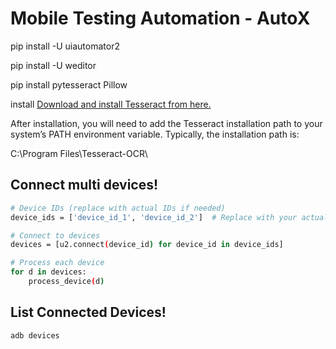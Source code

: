 # Mobile Testing Automation - AutoX

pip install -U uiautomator2

pip install -U weditor

pip install pytesseract Pillow

install [Download and install Tesseract from here.](https://github.com/UB-Mannheim/tesseract/wiki)

After installation, you will need to add the Tesseract installation path to your system’s PATH environment variable. Typically, the installation path is:

C:\Program Files\Tesseract-OCR\

## Connect multi devices!
```sh
# Device IDs (replace with actual IDs if needed)
device_ids = ['device_id_1', 'device_id_2']  # Replace with your actual device IDs

# Connect to devices
devices = [u2.connect(device_id) for device_id in device_ids]

# Process each device
for d in devices:
    process_device(d)
```

## List Connected Devices!
```sh
adb devices
```